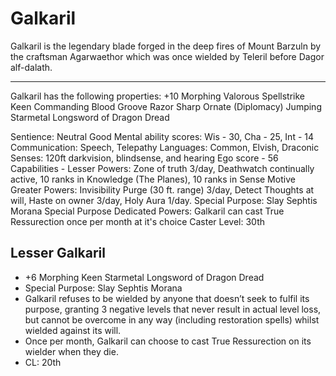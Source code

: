 # Galkaril

Galkaril is the legendary blade forged in the deep fires of Mount Barzuln by the craftsman Agarwaethor which was once wielded by Teleril before Dagor alf-dalath.

---

Galkaril has the following properties:
+10 Morphing Valorous Spellstrike Keen Commanding Blood Groove Razor Sharp Ornate (Diplomacy) Jumping Starmetal Longsword of Dragon Dread

Sentience:
    Neutral Good
    Mental ability scores: Wis - 30, Cha - 25, Int - 14
    Communication: Speech, Telepathy
    Languages: Common, Elvish, Draconic
    Senses: 120ft darkvision, blindsense, and hearing
    Ego score - 56
    Capabilities -
        Lesser Powers: Zone of truth 3/day, Deathwatch continually active, 10 ranks in Knowledge (The Planes), 10 ranks in Sense Motive
        Greater Powers: Invisibility Purge (30 ft. range) 3/day, Detect Thoughts at will, Haste on owner 3/day, Holy Aura 1/day.
    Special Purpose: Slay Sephtis Morana
    Special Purpose Dedicated Powers: Galkaril can cast True Ressurection once per month at it's choice
    Caster Level: 30th

## Lesser Galkaril
- +6 Morphing Keen Starmetal Longsword of Dragon Dread
- Special Purpose: Slay Sephtis Morana
- Galkaril refuses to be wielded by anyone that doesn’t seek to fulfil its purpose, granting 3 negative levels that never result in actual level loss, but cannot be overcome in any way (including restoration spells) whilst wielded against its will.
- Once per month, Galkaril can choose to cast True Ressurection on its wielder when they die.
- CL: 20th
